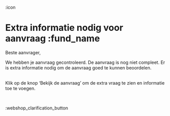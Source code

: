 :icon
&nbsp;

# Extra informatie nodig voor aanvraag :fund_name

Beste aanvrager,
&nbsp;  

We hebben je aanvraag gecontroleerd. De aanvraag is nog niet compleet.  Er is extra informatie nodig om de aanvraag goed te kunnen beoordelen.

&nbsp;  
Klik op de knop ‘Bekijk de aanvraag’ om de extra vraag te zien en informatie toe te voegen.

&nbsp;

:webshop_clarification_button